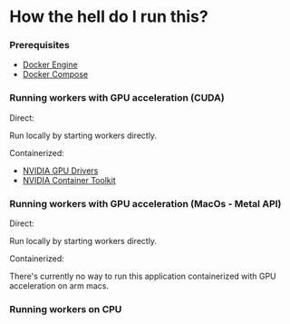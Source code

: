 # How the hell do I run this?

### Prerequisites

- [Docker Engine](https://docs.docker.com/get-docker/)
- [Docker Compose](https://docs.docker.com/compose/)

### Running workers with GPU acceleration (CUDA)

Direct:

Run locally by starting workers directly.

Containerized:

- [NVIDIA GPU Drivers](https://docs.nvidia.com/datacenter/tesla/tesla-installation-notes/index.html)
- [NVIDIA Container Toolkit](https://github.com/NVIDIA/nvidia-container-toolkit)

### Running workers with GPU acceleration (MacOs - Metal API)

Direct:

Run locally by starting workers directly.

Containerized:

There's currently no way to run this application containerized with GPU acceleration on arm macs.

### Running workers on CPU
